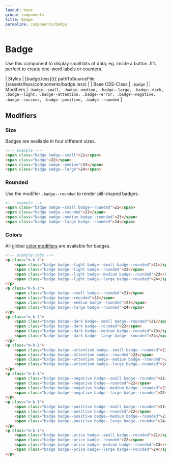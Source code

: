 ```yaml
---
layout: base
group: components
title: Badge
permalink: components/badge
---
```


# Badge

<p class="intro">Use this component to display small bits of data, eg. inside a button. It’s perfect to create one-word labels or counters.</p>

| Styles         | [badge.less]({{ pathToSourceFile }}assets/less/components/badge.less)                                                                                                                 |
| Base CSS-Class | `.badge`                                                                                                                                                                            |
| Modifiers      | `.badge--small, .badge--medium, .badge--large, .badge--dark, .badge--light, .badge--attention, .badge--error, .badge--negative, .badge--success, .badge--positive, .badge--rounded` |

## Modifiers

### Size

Badges are available in four different sizes.

```html
<!-- example -->
<span class="badge badge--small">21</span>
<span class="badge">22</span>
<span class="badge badge--medium">23</span>
<span class="badge badge--large">24</span>
```

### Rounded

Use the modifier `.badge--rounded` to render pill-shaped badges.

```html
<!-- example -->
<span class="badge badge--small badge--rounded">21</span>
<span class="badge badge--rounded">22</span>
<span class="badge badge--medium badge--rounded">23</span>
<span class="badge badge--large badge--rounded">24</span>
```

### Colors

All global [color modifiers](/theme/colors.html) are available for badges.

```html
<!-- example:tabs -->
<p class="m-b-1">
    <span class="badge badge--light badge--small badge--rounded">21</span>
    <span class="badge badge--light badge--rounded">22</span>
    <span class="badge badge--light badge--medium badge--rounded">23</span>
    <span class="badge badge--light badge--large badge--rounded">24</span>
</p>
<p class="m-b-1">
    <span class="badge badge--small badge--rounded">21</span>
    <span class="badge badge--rounded">22</span>
    <span class="badge badge--medium badge--rounded">23</span>
    <span class="badge badge--large badge--rounded">24</span>
</p>
<p class="m-b-1">
    <span class="badge badge--dark badge--small badge--rounded">21</span>
    <span class="badge badge--dark badge--rounded">22</span>
    <span class="badge badge--dark badge--medium badge--rounded">23</span>
    <span class="badge badge--dark badge--large badge--rounded">24</span>
</p>
<p class="m-b-1">
    <span class="badge badge--attention badge--small badge--rounded">21</span>
    <span class="badge badge--attention badge--rounded">22</span>
    <span class="badge badge--attention badge--medium badge--rounded">23</span>
    <span class="badge badge--attention badge--large badge--rounded">24</span>
</p>
<p class="m-b-1">
    <span class="badge badge--negative badge--small badge--rounded">21</span>
    <span class="badge badge--negative badge--rounded">22</span>
    <span class="badge badge--negative badge--medium badge--rounded">23</span>
    <span class="badge badge--negative badge--large badge--rounded">24</span>
</p>
<p class="m-b-1">
    <span class="badge badge--positive badge--small badge--rounded">21</span>
    <span class="badge badge--positive badge--rounded">22</span>
    <span class="badge badge--positive badge--medium badge--rounded">23</span>
    <span class="badge badge--positive badge--large badge--rounded">24</span>
</p>
<p class="m-b-1">
    <span class="badge badge--price badge--small badge--rounded">21</span>
    <span class="badge badge--price badge--rounded">22</span>
    <span class="badge badge--price badge--medium badge--rounded">23</span>
    <span class="badge badge--price badge--large badge--rounded">24</span>
</p>
```
